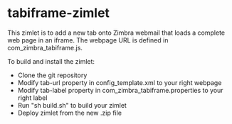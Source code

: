 # tabiframe-zimlet
This zimlet is to add a new tab onto Zimbra webmail that loads a complete web page in an iframe. The webpage URL is defined in com_zimbra_tabiframe.js.

To build and install the zimlet:
* Clone the git repository
* Modify tab-url property in config_template.xml to your right webpage
* Modify tab-label property in com_zimbra_tabiframe.properties to your right label
* Run "sh build.sh" to build your zimlet
* Deploy zimlet from the new .zip file
